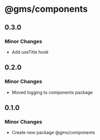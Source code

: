 # @gms/components

## 0.3.0

### Minor Changes

- Add useTitle hook

## 0.2.0

### Minor Changes

- Moved logging to components package

## 0.1.0

### Minor Changes

- Create new package @gms/components
